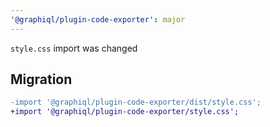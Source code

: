 ```yaml
---
'@graphiql/plugin-code-exporter': major
---
```


`style.css` import was changed

## Migration

```diff
-import '@graphiql/plugin-code-exporter/dist/style.css';
+import '@graphiql/plugin-code-exporter/style.css';
```
